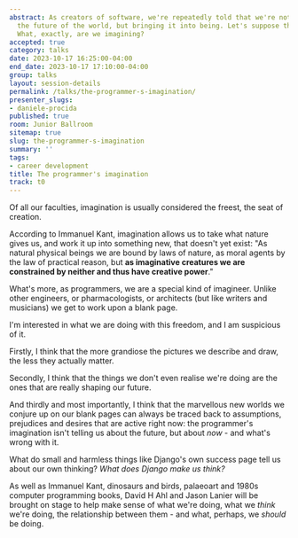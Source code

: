 ```yaml
---
abstract: As creators of software, we're repeatedly told that we're not merely imagining
  the future of the world, but bringing it into being. Let's suppose that's true.
  What, exactly, are we imagining?
accepted: true
category: talks
date: 2023-10-17 16:25:00-04:00
end_date: 2023-10-17 17:10:00-04:00
group: talks
layout: session-details
permalink: /talks/the-programmer-s-imagination/
presenter_slugs:
- daniele-procida
published: true
room: Junior Ballroom
sitemap: true
slug: the-programmer-s-imagination
summary: ''
tags:
- career development
title: The programmer's imagination
track: t0
---
```


Of all our faculties, imagination is usually considered the freest, the seat of creation. 

According to Immanuel Kant, imagination allows us to take what nature gives us, and work it up into something new, that doesn't yet exist: "As natural physical beings we are bound by laws of nature, as moral agents by the law of practical reason, but **as imaginative creatures we are constrained by neither and thus have creative power**."

What's more, as programmers, we are a special kind of imagineer. Unlike other engineers, or pharmacologists, or architects (but like writers and musicians) we get to work upon a blank page.

I'm interested in what we are doing with this freedom, and I am suspicious of it. 

Firstly, I think that the more grandiose the pictures we describe and draw, the less they actually matter.

Secondly, I think that the things we don't even realise we're doing are the ones that are really shaping our future.

And thirdly and most importantly, I think that the marvellous new worlds we conjure up on our blank pages can always be traced back to assumptions, prejudices and desires that are active right now: the programmer's imagination isn't telling us about the future, but about *now* - and what's wrong with it.

What do small and harmless things like Django's own success page tell us about our own thinking? *What does Django make us think?*

As well as Immanuel Kant, dinosaurs and birds, palaeoart and 1980s computer programming books, David H Ahl and Jason Lanier will be brought on stage to help make sense of what we're doing, what we *think* we're doing, the relationship between them - and what, perhaps, we *should* be doing.
